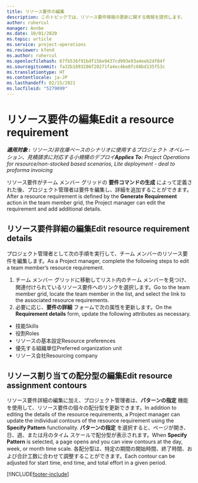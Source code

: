 ```yaml
---
title: リソース要件の編集
description: このトピックでは、リソース要件情報の更新に関する情報を提供します。
author: ruhercul
manager: Annbe
ms.date: 10/01/2020
ms.topic: article
ms.service: project-operations
ms.reviewer: kfend
ms.author: ruhercul
ms.openlocfilehash: 67fb536f91bdf156e9437cd993e93a4eeb2df84f
ms.sourcegitcommit: fa32b1893286f20271fa4ec4be8fc68bd135f53c
ms.translationtype: HT
ms.contentlocale: ja-JP
ms.lasthandoff: 02/15/2021
ms.locfileid: "5279099"
---
```

# <a name="edit-a-resource-requirement"></a><span data-ttu-id="2fd17-103">リソース要件の編集</span><span class="sxs-lookup"><span data-stu-id="2fd17-103">Edit a resource requirement</span></span>

<span data-ttu-id="2fd17-104">_**適用対象 :** リソース/非在庫ベースのシナリオに使用するプロジェクト オペレーション、見積請求に対応する小規模のデプロイ_</span><span class="sxs-lookup"><span data-stu-id="2fd17-104">_**Applies To:** Project Operations for resource/non-stocked based scenarios, Lite deployment - deal to proforma invoicing_</span></span>

<span data-ttu-id="2fd17-105">リソース要件がチーム メンバー グリッドの **要件コマンドの生成** によって定義された後、プロジェクト管理者は要件を編集し、詳細を追加することができます。</span><span class="sxs-lookup"><span data-stu-id="2fd17-105">After a resource requirement is defined by the **Generate Requirement** action in the team member grid, the Project manager can edit the requirement and add additional details.</span></span>

## <a name="edit-resource-requirement-details"></a><span data-ttu-id="2fd17-106">リソース要件詳細の編集</span><span class="sxs-lookup"><span data-stu-id="2fd17-106">Edit resource requirement details</span></span>

<span data-ttu-id="2fd17-107">プロジェクト管理者として次の手順を実行して、チーム メンバーのリソース要件を編集します。</span><span class="sxs-lookup"><span data-stu-id="2fd17-107">As a Project manager, complete the following steps to edit a team member’s resource requirement.</span></span>

1. <span data-ttu-id="2fd17-108">チーム メンバー グリッドに移動してリスト内のチーム メンバーを見つけ、関連付けられているリソース要件へのリンクを選択します。</span><span class="sxs-lookup"><span data-stu-id="2fd17-108">Go to the team member grid, locate the team member in the list, and select the link to the associated resource requirements.</span></span>
2. <span data-ttu-id="2fd17-109">必要に応じ、**要件の詳細** フォームで次の属性を更新します。</span><span class="sxs-lookup"><span data-stu-id="2fd17-109">On the **Requirement details** form, update the following attributes as necessary.</span></span>

- <span data-ttu-id="2fd17-110">技能</span><span class="sxs-lookup"><span data-stu-id="2fd17-110">Skills</span></span>
- <span data-ttu-id="2fd17-111">役割</span><span class="sxs-lookup"><span data-stu-id="2fd17-111">Roles</span></span>
- <span data-ttu-id="2fd17-112">リソースの基本設定</span><span class="sxs-lookup"><span data-stu-id="2fd17-112">Resource preferences</span></span>
- <span data-ttu-id="2fd17-113">優先する組織単位</span><span class="sxs-lookup"><span data-stu-id="2fd17-113">Preferred organization unit</span></span>
- <span data-ttu-id="2fd17-114">リソース会社</span><span class="sxs-lookup"><span data-stu-id="2fd17-114">Resourcing company</span></span>

## <a name="edit-resource-assignment-contours"></a><span data-ttu-id="2fd17-115">リソース割り当ての配分型の編集</span><span class="sxs-lookup"><span data-stu-id="2fd17-115">Edit resource assignment contours</span></span>

<span data-ttu-id="2fd17-116">リソース要件詳細の編集に加え、プロジェクト管理者は、**パターンの指定** 機能を使用して、リソース要件の個々の配分型を更新できます。</span><span class="sxs-lookup"><span data-stu-id="2fd17-116">In addition to editing the details of the resource requirements, a Project manager can update the individual contours of the resource requirement using the **Specify Pattern** functionality.</span></span> <span data-ttu-id="2fd17-117">**パターンの指定** を選択すると、ページが開き、日、週、または月のタイム スケールで配分型が表示されます。</span><span class="sxs-lookup"><span data-stu-id="2fd17-117">When **Specify Pattern** is selected, a page opens and you can view contours at the day, week, or month time scale.</span></span> <span data-ttu-id="2fd17-118">各配分型は、特定の期間の開始時間、終了時間、および合計工数に合わせて調整することができます。</span><span class="sxs-lookup"><span data-stu-id="2fd17-118">Each contour can be adjusted for start time, end time, and total effort in a given period.</span></span>

[!INCLUDE[footer-include](../includes/footer-banner.md)]